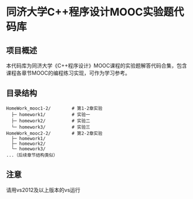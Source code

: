 # 同济大学C++程序设计MOOC实验题代码库

## 项目概述
本代码库为同济大学《C++程序设计》MOOC课程的实验题解答代码合集，包含课程各章节MOOC的编程练习实现，可作为学习参考。

## 目录结构
```
HomeWork_mooc1-2/        # 第1-2章实验
  ├─ homework1/          # 实验一
  ├─ homework2/          # 实验二
  └─ homework3/          # 实验三
HomeWork_mooc2-2/        # 第2-2章实验
  ├─ homework1/          
  ├─ homework2/
  └─ homework3/
...（后续章节结构类似）
```
## 注意
请用vs2012及以上版本的vs运行
